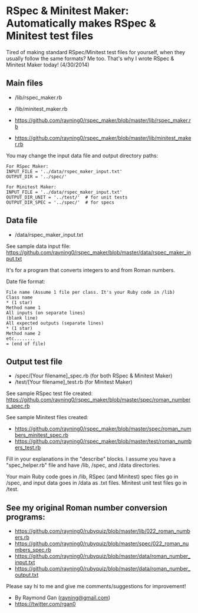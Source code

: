 RSpec & Minitest Maker: Automatically makes RSpec & Minitest test files
========================================================================

Tired of making standard RSpec/Minitest test files for yourself, when they usually follow the same formats? Me too. That's why I wrote RSpec & Minitest Maker today! (4/30/2014)

## Main files
 + /lib/rspec_maker.rb
 + /lib/minitest_maker.rb

 + https://github.com/rayning0/rspec_maker/blob/master/lib/rspec_maker.rb
 + https://github.com/rayning0/rspec_maker/blob/master/lib/minitest_maker.rb

You may change the input data file and output directory paths:

```
For RSpec Maker:
INPUT_FILE = '../data/rspec_maker_input.txt'
OUTPUT_DIR = '../spec/'

For Minitest Maker:
INPUT_FILE = '../data/rspec_maker_input.txt'
OUTPUT_DIR_UNIT = '../test/'  # for unit tests
OUTPUT_DIR_SPEC = '../spec/'  # for specs
```

## Data file
 + /data/rspec_maker_input.txt

See sample data input file: https://github.com/rayning0/rspec_maker/blob/master/data/rspec_maker_input.txt

It's for a program that converts integers to and from Roman numbers.

Date file format:

```
File name (Assume 1 file per class. It's your Ruby code in /lib)
Class name
* (1 star)
Method name 1
All inputs (on separate lines)
(blank line)
All expected outputs (separate lines)
* (1 star)
Method name 2
etc........
= (end of file)
```

## Output test file
 + /spec/[Your filename]_spec.rb (for both RSpec & Minitest Maker)
 + /test/[Your filename]_test.rb (for Minitest Maker)

See sample RSpec test file created: https://github.com/rayning0/rspec_maker/blob/master/spec/roman_numbers_spec.rb

See sample Minitest files created:

 + https://github.com/rayning0/rspec_maker/blob/master/spec/roman_numbers_minitest_spec.rb
 + https://github.com/rayning0/rspec_maker/blob/master/test/roman_numbers_test.rb

Fill in your explanations in the "describe" blocks. I assume you have a "spec_helper.rb" file and have /lib, /spec, and /data directories.

Your main Ruby code goes in /lib, RSpec (and Minitest) spec files go in /spec, and input data goes in /data as .txt files. Minitest unit test files go in /test.

## See my original Roman number conversion programs:

 + https://github.com/rayning0/rubyquiz/blob/master/lib/022_roman_numbers.rb
 + https://github.com/rayning0/rubyquiz/blob/master/spec/022_roman_numbers_spec.rb
 + https://github.com/rayning0/rubyquiz/blob/master/data/roman_number_input.txt
 + https://github.com/rayning0/rubyquiz/blob/master/data/roman_number_output.txt

Please say hi to me and give me comments/suggestions for improvement!

 + By Raymond Gan (rayning@gmail.com)
 + https://twitter.com/rgan0
